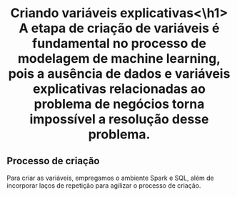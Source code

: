 <h1 align='center'>Criando variáveis explicativas<\h1>
A etapa de criação de variáveis é fundamental no processo de modelagem de machine learning, pois a ausência de dados e variáveis explicativas relacionadas ao problema de negócios torna impossível a resolução desse problema. 

## Processo de criação
Para criar as variáveis, empregamos o ambiente Spark e SQL, além de incorporar laços de repetição para agilizar o processo de criação.
